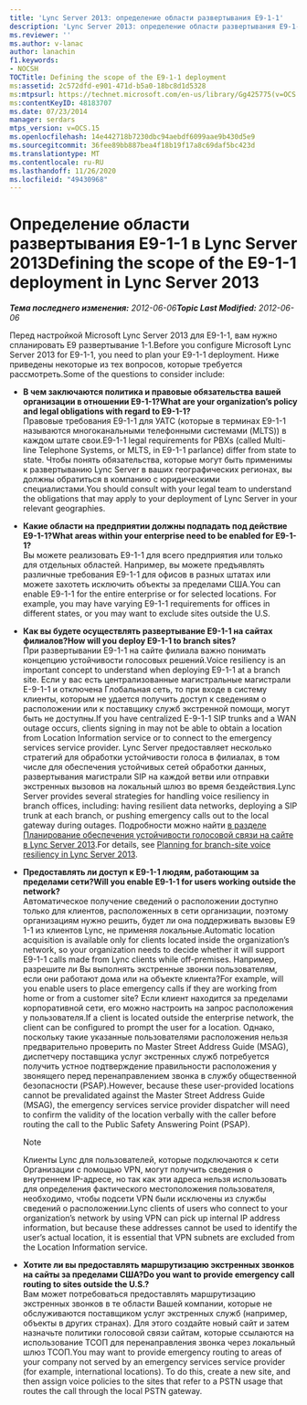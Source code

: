 ```yaml
---
title: 'Lync Server 2013: определение области развертывания E9-1-1'
description: 'Lync Server 2013: определение области развертывания E9-1-1.'
ms.reviewer: ''
ms.author: v-lanac
author: lanachin
f1.keywords:
- NOCSH
TOCTitle: Defining the scope of the E9-1-1 deployment
ms:assetid: 2c572dfd-e901-471d-b5a0-18bc8d1d5328
ms:mtpsurl: https://technet.microsoft.com/en-us/library/Gg425775(v=OCS.15)
ms:contentKeyID: 48183707
ms.date: 07/23/2014
manager: serdars
mtps_version: v=OCS.15
ms.openlocfilehash: 14e442718b7230dbc94aebdf6099aae9b430d5e9
ms.sourcegitcommit: 36fee89bb887bea4f18b19f17a8c69daf5bc423d
ms.translationtype: MT
ms.contentlocale: ru-RU
ms.lasthandoff: 11/26/2020
ms.locfileid: "49430968"
---
```

# <a name="defining-the-scope-of-the-e9-1-1-deployment-in-lync-server-2013"></a><span data-ttu-id="10e15-103">Определение области развертывания E9-1-1 в Lync Server 2013</span><span class="sxs-lookup"><span data-stu-id="10e15-103">Defining the scope of the E9-1-1 deployment in Lync Server 2013</span></span>

<div data-xmlns="http://www.w3.org/1999/xhtml">

<div class="topic" data-xmlns="http://www.w3.org/1999/xhtml" data-msxsl="urn:schemas-microsoft-com:xslt" data-cs="https://msdn.microsoft.com/">

<div data-asp="https://msdn2.microsoft.com/asp">



</div>

<div id="mainSection">

<div id="mainBody"><span data-ttu-id="10e15-104">

<span> </span></span><span class="sxs-lookup"><span data-stu-id="10e15-104">

<span> </span></span></span>

<span data-ttu-id="10e15-105">_**Тема последнего изменения:** 2012-06-06_</span><span class="sxs-lookup"><span data-stu-id="10e15-105">_**Topic Last Modified:** 2012-06-06_</span></span>

<span data-ttu-id="10e15-106">Перед настройкой Microsoft Lync Server 2013 для E9-1-1, вам нужно спланировать E9 развертывание 1-1.</span><span class="sxs-lookup"><span data-stu-id="10e15-106">Before you configure Microsoft Lync Server 2013 for E9-1-1, you need to plan your E9-1-1 deployment.</span></span> <span data-ttu-id="10e15-107">Ниже приведены некоторые из тех вопросов, которые требуется рассмотреть.</span><span class="sxs-lookup"><span data-stu-id="10e15-107">Some of the questions to consider include:</span></span>

  - <span data-ttu-id="10e15-108">**В чем заключаются политика и правовые обязательства вашей организации в отношении E9-1-1?**</span><span class="sxs-lookup"><span data-stu-id="10e15-108">**What are your organization’s policy and legal obligations with regard to E9-1-1?**</span></span>  
    <span data-ttu-id="10e15-109">Правовые требования E9-1-1 для УАТС (которые в терминах E9-1-1 называются многоканальными телефонными системами (MLTS)) в каждом штате свои.</span><span class="sxs-lookup"><span data-stu-id="10e15-109">E9-1-1 legal requirements for PBXs (called Multi-line Telephone Systems, or MLTS, in E9-1-1 parlance) differ from state to state.</span></span> <span data-ttu-id="10e15-110">Чтобы понять обязательства, которые могут быть применимы к развертыванию Lync Server в ваших географических регионах, вы должны обратиться в компанию с юридическими специалистами.</span><span class="sxs-lookup"><span data-stu-id="10e15-110">You should consult with your legal team to understand the obligations that may apply to your deployment of Lync Server in your relevant geographies.</span></span>

<!-- end list -->

  - <span data-ttu-id="10e15-111">**Какие области на предприятии должны подпадать под действие E9-1-1?**</span><span class="sxs-lookup"><span data-stu-id="10e15-111">**What areas within your enterprise need to be enabled for E9-1-1?**</span></span>  
    <span data-ttu-id="10e15-p103">Вы можете реализовать E9-1-1 для всего предприятия или только для отдельных областей. Например, вы можете предъявлять различные требования E9-1-1 для офисов в разных штатах или можете захотеть исключить объекты за пределами США.</span><span class="sxs-lookup"><span data-stu-id="10e15-p103">You can enable E9-1-1 for the entire enterprise or for selected locations. For example, you may have varying E9-1-1 requirements for offices in different states, or you may want to exclude sites outside the U.S.</span></span>

<!-- end list -->

  - <span data-ttu-id="10e15-114">**Как вы будете осуществлять развертывание E9-1-1 на сайтах филиалов?**</span><span class="sxs-lookup"><span data-stu-id="10e15-114">**How will you deploy E9-1-1 to branch sites?**</span></span>  
    <span data-ttu-id="10e15-115">При развертывании E9-1-1 на сайте филиала важно понимать концепцию устойчивости голосовых решений.</span><span class="sxs-lookup"><span data-stu-id="10e15-115">Voice resiliency is an important concept to understand when deploying E9-1-1 at a branch site.</span></span> <span data-ttu-id="10e15-116">Если у вас есть централизованные магистральные магистрали E-9-1-1 и отключена Глобальная сеть, то при входе в систему клиенты, которым не удается получить доступ к сведениям о расположении или к поставщику служб экстренной помощи, могут быть не доступны.</span><span class="sxs-lookup"><span data-stu-id="10e15-116">If you have centralized E-9-1-1 SIP trunks and a WAN outage occurs, clients signing in may not be able to obtain a location from Location Information service or to connect to the emergency services service provider.</span></span> <span data-ttu-id="10e15-117">Lync Server предоставляет несколько стратегий для обработки устойчивости голоса в филиалах, в том числе для обеспечения устойчивых сетей обработки данных, развертывания магистрали SIP на каждой ветви или отправки экстренных вызовов на локальный шлюз во время бездействия.</span><span class="sxs-lookup"><span data-stu-id="10e15-117">Lync Server provides several strategies for handling voice resiliency in branch offices, including: having resilient data networks, deploying a SIP trunk at each branch, or pushing emergency calls out to the local gateway during outages.</span></span> <span data-ttu-id="10e15-118">Подробности можно найти [в разделе Планирование обеспечения устойчивости голосовой связи на сайте в Lync Server 2013](lync-server-2013-planning-for-branch-site-voice-resiliency.md).</span><span class="sxs-lookup"><span data-stu-id="10e15-118">For details, see [Planning for branch-site voice resiliency in Lync Server 2013](lync-server-2013-planning-for-branch-site-voice-resiliency.md).</span></span>

<!-- end list -->

  - <span data-ttu-id="10e15-119">**Предоставлять ли доступ к E9-1-1 людям, работающим за пределами сети?**</span><span class="sxs-lookup"><span data-stu-id="10e15-119">**Will you enable E9-1-1 for users working outside the network?**</span></span>  
    <span data-ttu-id="10e15-120">Автоматическое получение сведений о расположении доступно только для клиентов, расположенных в сети организации, поэтому организациям нужно решить, будет ли она поддерживать вызовы E9 1-1 из клиентов Lync, не применяя локальные.</span><span class="sxs-lookup"><span data-stu-id="10e15-120">Automatic location acquisition is available only for clients located inside the organization’s network, so your organization needs to decide whether it will support E9-1-1 calls made from Lync clients while off-premises.</span></span> <span data-ttu-id="10e15-121">Например, разрешите ли Вы выполнять экстренные звонки пользователям, если они работают дома или на объекте клиента?</span><span class="sxs-lookup"><span data-stu-id="10e15-121">For example, will you enable users to place emergency calls if they are working from home or from a customer site?</span></span> <span data-ttu-id="10e15-122">Если клиент находится за пределами корпоративной сети, его можно настроить на запрос расположения у пользователя.</span><span class="sxs-lookup"><span data-stu-id="10e15-122">If a client is located outside the enterprise network, the client can be configured to prompt the user for a location.</span></span> <span data-ttu-id="10e15-123">Однако, поскольку такие указанные пользователями расположения нельзя предварительно проверить по Master Street Address Guide (MSAG), диспетчеру поставщика услуг экстренных служб потребуется получить устное подтверждение правильности расположения у звонящего перед перенаправлением звонка в службу общественной безопасности (PSAP).</span><span class="sxs-lookup"><span data-stu-id="10e15-123">However, because these user-provided locations cannot be prevalidated against the Master Street Address Guide (MSAG), the emergency services service provider dispatcher will need to confirm the validity of the location verbally with the caller before routing the call to the Public Safety Answering Point (PSAP).</span></span>
    
    <div>
    

    > [!NOTE]  
    > <span data-ttu-id="10e15-124">Клиенты Lync для пользователей, которые подключаются к сети Организации с помощью VPN, могут получить сведения о внутреннем IP-адресе, но так как эти адреса нельзя использовать для определения фактического местоположения пользователя, необходимо, чтобы подсети VPN были исключены из службы сведений о расположении.</span><span class="sxs-lookup"><span data-stu-id="10e15-124">Lync clients of users who connect to your organization’s network by using VPN can pick up internal IP address information, but because these addresses cannot be used to identify the user’s actual location, it is essential that VPN subnets are excluded from the Location Information service.</span></span>

    
    </div>

<!-- end list -->

  - <span data-ttu-id="10e15-125">**Хотите ли вы предоставлять маршрутизацию экстренных звонков на сайты за пределами США?**</span><span class="sxs-lookup"><span data-stu-id="10e15-125">**Do you want to provide emergency call routing to sites outside the U.S.?**</span></span>  
    <span data-ttu-id="10e15-p106">Вам может потребоваться предоставлять маршрутизацию экстренных звонков в те области Вашей компании, которые не обслуживаются поставщиком услуг экстренных служб (например, объекты в других странах). Для этого создайте новый сайт и затем назначьте политики голосовой связи сайтам, которые ссылаются на использование ТСОП для перенаправления звонка через локальный шлюз ТСОП.</span><span class="sxs-lookup"><span data-stu-id="10e15-p106">You may want to provide emergency routing to areas of your company not served by an emergency services service provider (for example, international locations). To do this, create a new site, and then assign voice policies to the sites that refer to a PSTN usage that routes the call through the local PSTN gateway.</span></span>

<span data-ttu-id="10e15-128"></div>

<span> </span>

</div>

</div>

</span><span class="sxs-lookup"><span data-stu-id="10e15-128"></div>

<span> </span>

</div>

</div>

</span></span></div>


